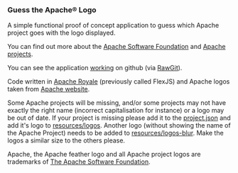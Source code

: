 ### Guess the Apache® Logo
A simple functional proof of concept application to guess which Apache project goes with the logo displayed.

You can find out more about the [Apache Software Foundation][5] and [Apache projects][6].

You can see the application [working][3] on github (via [RawGit][4]).

Code written in [Apache Royale][1] (previously called FlexJS) and Apache logos taken from [Apache website][2].

Some Apache projects will be missing, and/or some projects may not have exactly the right name (incorrect capitalisation for instance) or a logo may be out of date. 
If your project is missing please add it to the [project.json][7] and add it's logo to [resources/logos][8]. Another logo (without showing the name of the Apache Project) needs to be added to [resources/logos-blur][9]. Make the logos a similar size to the others please.

Apache, the Apache feather logo and all Apache project logos are trademarks of [The Apache Software Foundation][10].

[1]:https://royale.apache.org
[2]:http://apache.org/img/
[3]:https://rawgit.com/justinmclean/ApacheLogos/master/compiled/index.html
[4]:https://rawgit.com/
[5]:https://www.apache.org/foundation/
[6]:https://www.apache.org/index.html#projects-list
[7]:https://github.com/justinmclean/ApacheLogos/blob/master/src/projects.json
[8]:https://github.com/justinmclean/ApacheLogos/tree/master/resources/logos
[9]:https://github.com/justinmclean/ApacheLogos/tree/master/resources/logos-blur
[10]:https://www.apache.org/foundation/marks/list/                         